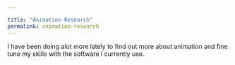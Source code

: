```yaml
---

title: "Animation Research"
permalink: animation-research
---
```


I have been doing alot more lately to find out more about animation and fine tune my skills
with the software i currently use.

